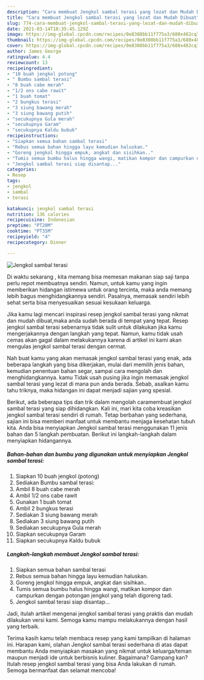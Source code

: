 ```yaml
---
description: "Cara membuat Jengkol sambal terasi yang lezat dan Mudah Dibuat"
title: "Cara membuat Jengkol sambal terasi yang lezat dan Mudah Dibuat"
slug: 774-cara-membuat-jengkol-sambal-terasi-yang-lezat-dan-mudah-dibuat
date: 2021-03-14T18:35:45.129Z
image: https://img-global.cpcdn.com/recipes/0e8308bb11f775a3/680x482cq70/jengkol-sambal-terasi-foto-resep-utama.jpg
thumbnail: https://img-global.cpcdn.com/recipes/0e8308bb11f775a3/680x482cq70/jengkol-sambal-terasi-foto-resep-utama.jpg
cover: https://img-global.cpcdn.com/recipes/0e8308bb11f775a3/680x482cq70/jengkol-sambal-terasi-foto-resep-utama.jpg
author: James George
ratingvalue: 4.4
reviewcount: 13
recipeingredient:
- "10 buah jengkol potong"
- " Bumbu sambal terasi"
- "8 buah cabe merah"
- "1/2 ons cabe rawit"
- "1 buah tomat"
- "2 bungkus terasi"
- "3 siung bawang merah"
- "3 siung bawang putih"
- "secukupnya Gula merah"
- "secukupnya Garam"
- "secukupnya Kaldu bubuk"
recipeinstructions:
- "Siapkan semua bahan sambal terasi"
- "Rebus semua bahan hingga layu kemudian haluskan."
- "Goreng jengkol hingga empuk, angkat dan sisihkan.."
- "Tumis semua bumbu halus hingga wangi, matikan kompor dan campurkan dengan potongan jengkol yang telah digoreng tadi."
- "Jengkol sambal terasi siap disantap..."
categories:
- Resep
tags:
- jengkol
- sambal
- terasi

katakunci: jengkol sambal terasi 
nutrition: 136 calories
recipecuisine: Indonesian
preptime: "PT20M"
cooktime: "PT35M"
recipeyield: "4"
recipecategory: Dinner

---
```



![Jengkol sambal terasi](https://img-global.cpcdn.com/recipes/0e8308bb11f775a3/680x482cq70/jengkol-sambal-terasi-foto-resep-utama.jpg)

Di waktu  sekarang , kita memang bisa memesan makanan siap saji tanpa perlu repot membuatnya sendiri. Namun, untuk kamu yang ingin memberikan hidangan istimewa untuk orang tercinta, maka anda memang lebih bagus menghidangkannya sendiri. Pasalnya, memasak sendiri lebih sehat serta bisa menyesuaikan sesuai kesukaan keluarga.

Jika kamu lagi mencari inspirasi resep jengkol sambal terasi yang nikmat dan mudah dibuat,maka anda sudah berada di tempat yang tepat. Resep jengkol sambal terasi  sebenarnya tidak sulit untuk dilakukan jika kamu mengerjakannya dengan langkah yang tepat. Namun, kamu tidak usah cemas akan gagal dalam melakukannya 
karena di artikel ini kami akan mengulas jengkol sambal terasi dengan cermat.  



Nah buat kamu yang akan memasak jengkol sambal terasi yang enak, ada beberapa langkah yang bisa dikerjakan, mulai dari memilih jenis bahan, kemudian penentuan bahan segar, sampai cara mengolah dan menghidangkannya. kamu Tidak usah pusing jika ingin memasak jengkol sambal terasi yang lezat di mana pun anda berada. Sebab, asalkan kamu  tahu triknya, maka hidangan ini dapat menjadi sajian yang spesial.

Berikut, ada beberapa tips dan trik dalam mengolah caramembuat jengkol sambal terasi yang siap dihidangkan. Kali ini, mari kita coba kreasikan jengkol sambal terasi sendiri di rumah. Tetap berbahan yang sederhana, sajian ini bisa memberi manfaat untuk membantu menjaga kesehatan tubuh kita. Anda bisa menyiapkan Jengkol sambal terasi menggunakan 11 jenis bahan dan 5 langkah pembuatan. Berikut ini langkah-langkah dalam menyiapkan hidangannya.

<!--inarticleads1-->

##### Bahan-bahan dan bumbu yang digunakan untuk menyiapkan Jengkol sambal terasi:

1. Siapkan 10 buah jengkol (potong)
1. Sediakan  Bumbu sambal terasi:
1. Ambil 8 buah cabe merah
1. Ambil 1/2 ons cabe rawit
1. Gunakan 1 buah tomat
1. Ambil 2 bungkus terasi
1. Sediakan 3 siung bawang merah
1. Sediakan 3 siung bawang putih
1. Sediakan secukupnya Gula merah
1. Siapkan secukupnya Garam
1. Siapkan secukupnya Kaldu bubuk




<!--inarticleads2-->

##### Langkah-langkah membuat Jengkol sambal terasi:

1. Siapkan semua bahan sambal terasi
1. Rebus semua bahan hingga layu kemudian haluskan.
1. Goreng jengkol hingga empuk, angkat dan sisihkan..
1. Tumis semua bumbu halus hingga wangi, matikan kompor dan campurkan dengan potongan jengkol yang telah digoreng tadi.
1. Jengkol sambal terasi siap disantap...




Jadi, itulah artikel mengenai  jengkol sambal terasi  yang praktis dan mudah dilakukan versi kami. Semoga kamu mampu melakukannya dengan hasil yang terbaik. 

Terima kasih kamu telah membaca resep yang kami tampilkan di halaman ini. Harapan kami, olahan  Jengkol sambal terasi sederhana di atas dapat membantu Anda menyiapkan masakan yang nikmat untuk keluarga/teman maupun menjadi ide untuk berbisnis kuliner. Bagaimana? Gampang kan? Itulah resep jengkol sambal terasi yang bisa Anda lakukan di rumah. Semoga bermanfaat dan selamat mencoba!

